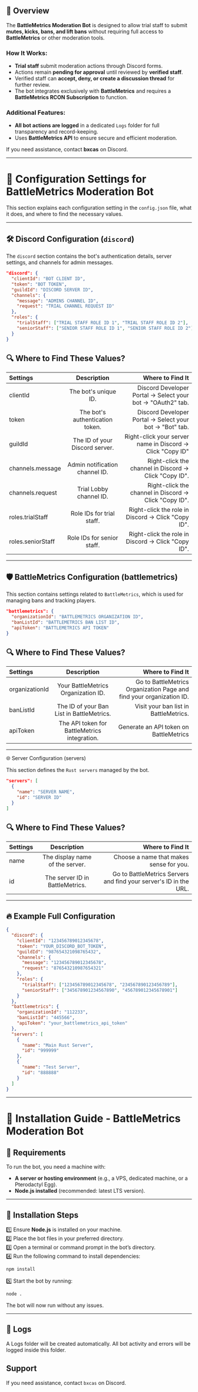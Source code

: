 ## 📌 Overview
The **BattleMetrics Moderation Bot** is designed to allow trial staff to submit **mutes, kicks, bans, and lift bans** without requiring full access to **BattleMetrics** or other moderation tools. 

### How It Works:
- **Trial staff** submit moderation actions through Discord forms.  
- Actions remain **pending for approval** until reviewed by **verified staff**.  
- Verified staff can **accept, deny, or create a discussion thread** for further review.  
- The bot integrates exclusively with **BattleMetrics** and requires a **BattleMetrics RCON Subscription** to function.  

### Additional Features:
- **All bot actions are logged** in a dedicated `Logs` folder for full transparency and record-keeping.  
- Uses **BattleMetrics API** to ensure secure and efficient moderation.  



If you need assistance, contact **bxcas** on Discord.

---

# 🔧 Configuration Settings for BattleMetrics Moderation Bot

This section explains each configuration setting in the `config.json` file, what it does, and where to find the necessary values.

---

## 🛠 Discord Configuration (`discord`)

The `discord` section contains the bot's authentication details, server settings, and channels for admin messages.

```json
"discord": {
  "clientId": "BOT CLIENT ID",
  "token": "BOT TOKEN",
  "guildId": "DISCORD SERVER ID",
  "channels": {
    "message": "ADMINS CHANNEL ID",
    "request": "TRIAL CHANNEL REQUEST ID"
  },
  "roles": {
    "trialStaff": ["TRIAL STAFF ROLE ID 1", "TRIAL STAFF ROLE ID 2"],
    "seniorStaff": ["SENIOR STAFF ROLE ID 1", "SENIOR STAFF ROLE ID 2"]
  }
}
```
## 🔍 Where to Find These Values?

| Settings | Description | Where to Find It |
| :---         |     :---:      |          ---: |
| clientId   | The bot's unique ID.     |Discord Developer Portal → Select your bot → "OAuth2" tab.    |
| token     | The bot's authentication token.       |   Discord Developer Portal → Select your bot → "Bot" tab.      |
| guildId   | The ID of your Discord server.   | Right-click your server name in Discord → Click "Copy ID" |
| channels.message     | Admin notification channel ID.      | Right-click the channel in Discord → Click "Copy ID".     |
| channels.request   | Trial Lobby channel ID.     | Right-click the channel in Discord → Click "Copy ID".    |
| roles.trialStaff     | Role IDs for trial staff.       | Right-click the role in Discord → Click "Copy ID".       |
| roles.seniorStaff     |Role IDs for senior staff.	      | Right-click the role in Discord → Click "Copy ID".       |

---

## 🛡 BattleMetrics Configuration (battlemetrics)

This section contains settings related to `BattleMetrics`, which is used for managing bans and tracking players.

```json
"battlemetrics": {
  "organizationId": "BATTLEMETRICS ORGANIZATION ID",
  "banListId": "BATTLEMETRICS BAN LIST ID",
  "apiToken": "BATTLEMETRICS API TOKEN"
}
```
## 🔍 Where to Find These Values?

| Settings | Description | Where to Find It |
| :---         |     :---:      |          ---: |
| organizationId   | Your BattleMetrics Organization ID.    |Go to BattleMetrics Organization Page and find your organization ID.    |
| banListId     | The ID of your Ban List in BattleMetrics.       | Visit your ban list in BattleMetrics.     |
| apiToken   | The API token for BattleMetrics integration.   | Generate an API token on BattleMetrics |

---

🌐 Server Configuration (servers)

This section defines the `Rust servers` managed by the bot.

```json
"servers": [
  {
    "name": "SERVER NAME",
    "id": "SERVER ID"
  }
]

```
## 🔍 Where to Find These Values?

| Settings | Description | Where to Find It |
| :---         |     :---:      |          ---: |
| name   | The display name of the server.    |Choose a name that makes sense for you.   |
| id     | The server ID in BattleMetrics.     | Go to BattleMetrics Servers and find your server's ID in the URL. |


---

## 🔥 Example Full Configuration

```json
{
  "discord": {
    "clientId": "123456789012345678",
    "token": "YOUR_DISCORD_BOT_TOKEN",
    "guildId": "987654321098765432",
    "channels": {
      "message": "123456789012345678",
      "request": "876543210987654321"
    },
    "roles": {
      "trialStaff": ["123456789012345678", "234567890123456789"],
      "seniorStaff": ["345678901234567890", "456789012345678901"]
    }
  },
  "battlemetrics": {
    "organizationId": "112233",
    "banListId": "445566",
    "apiToken": "your_battlemetrics_api_token"
  },
  "servers": [
    {
      "name": "Main Rust Server",
      "id": "999999"
    },
    {
      "name": "Test Server",
      "id": "888888"
    }
  ]
}
```
---

# 🚀 Installation Guide - BattleMetrics Moderation Bot

## 📌 Requirements

To run the bot, you need a machine with:  
- **A server or hosting environment** (e.g., a VPS, dedicated machine, or a Pterodactyl Egg).  
- **Node.js installed** (recommended: latest LTS version).  

---

## 📌 Installation Steps

1️⃣ Ensure **Node.js** is installed on your machine.  
2️⃣ Place the bot files in your preferred directory.  
3️⃣ Open a terminal or command prompt in the bot’s directory.  
4️⃣ Run the following command to install dependencies:  

```sh
npm install
```
5️⃣ Start the bot by running:
```sh
node .
```

The bot will now run without any issues.

--- 

## 📌 Logs

A Logs folder will be created automatically.
All bot activity and errors will be logged inside this folder.

## Support

If you need assistance, contact `bxcas` on Discord.

